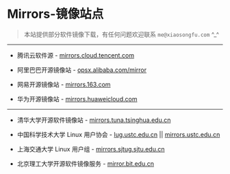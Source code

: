 # Mirrors-镜像站点

> 本站提供部分软件镜像下载，有任何问题欢迎联系 `me@xiaosongfu.com`  ^_^

---

* 腾讯云软件源 - [mirrors.cloud.tencent.com](https://mirrors.cloud.tencent.com/)

* 阿里巴巴开源镜像站 - [opsx.alibaba.com/mirror](https://opsx.alibaba.com/mirror)

* 网易开源镜像站 - [mirrors.163.com](http://mirrors.163.com/)

* 华为开源镜像站 - [mirrors.huaweicloud.com](https://mirrors.huaweicloud.com/)

---

* 清华大学开源软件镜像站 - [mirrors.tuna.tsinghua.edu.cn](https://mirrors.tuna.tsinghua.edu.cn/)  

* 中国科学技术大学 Linux 用户协会 - [lug.ustc.edu.cn](https://lug.ustc.edu.cn/wiki/) || [mirrors.ustc.edu.cn](http://mirrors.ustc.edu.cn/)

* 上海交通大学 Linux 用户组 - [mirrors.sjtug.sjtu.edu.cn](https://mirrors.sjtug.sjtu.edu.cn)

* 北京理工大学开源软件镜像服务 - [mirror.bit.edu.cn](http://mirror.bit.edu.cn/web/)
